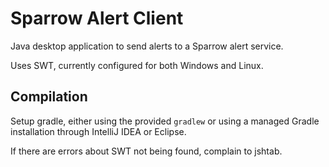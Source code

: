 # Sparrow Alert Client

Java desktop application to send alerts to a Sparrow alert service.

Uses SWT, currently configured for both Windows and Linux.

## Compilation

Setup gradle, either using the provided `gradlew` or using a managed
Gradle installation through IntelliJ IDEA or Eclipse.

If there are errors about SWT not being found, complain to jshtab.
